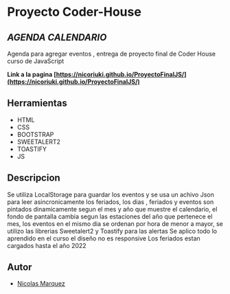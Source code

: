 # Proyecto Coder-House

## _AGENDA CALENDARIO_

Agenda para agregar eventos , entrega de proyecto final de Coder House curso de JavaScript

**Link a la pagina [https://nicoriuki.github.io/ProyectoFinalJS/](https://nicoriuki.github.io/ProyectoFinalJS/)**

## Herramientas

- HTML
- CSS
- BOOTSTRAP
- SWEETALERT2
- TOASTIFY
- JS

## Descripcion

Se utiliza LocalStorage para guardar los eventos y se usa un achivo Json para leer asincronicamente los feriados, los dias , feriados y eventos son pintados dinamicamente segun el mes y año que muestre el calendario, el fondo de pantalla cambia segun las estaciones del año que pertenece el mes, los eventos en el mismo dia se ordenan por hora de menor a mayor, se utilizo las librerias Sweetalert2 y Toastify para las alertas
Se aplico todo lo aprendido en el curso
el diseño no es responsive
Los feriados estan cargados hasta el año 2022

## Autor

- [Nicolas Marquez](https://github.com/nicoriuki)
